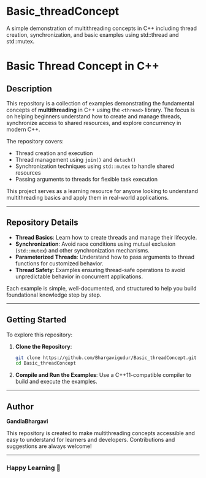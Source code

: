 # Basic_threadConcept
A simple demonstration of multithreading concepts in C++ including thread creation, synchronization, and basic examples using std::thread and std::mutex.
# Basic Thread Concept in C++
## Description
This repository is a collection of examples demonstrating the fundamental concepts of **multithreading** in C++ using the `<thread>` library. The focus is on helping beginners understand how to create and manage threads, synchronize access to shared resources, and explore concurrency in modern C++.

The repository covers:
- Thread creation and execution
- Thread management using `join()` and `detach()`
- Synchronization techniques using `std::mutex` to handle shared resources
- Passing arguments to threads for flexible task execution

This project serves as a learning resource for anyone looking to understand multithreading basics and apply them in real-world applications.

---

## Repository Details
- **Thread Basics**: Learn how to create threads and manage their lifecycle.
- **Synchronization**: Avoid race conditions using mutual exclusion (`std::mutex`) and other synchronization mechanisms.
- **Parameterized Threads**: Understand how to pass arguments to thread functions for customized behavior.
- **Thread Safety**: Examples ensuring thread-safe operations to avoid unpredictable behavior in concurrent applications.

Each example is simple, well-documented, and structured to help you build foundational knowledge step by step.

---

## Getting Started
To explore this repository:
1. **Clone the Repository**:
   ```bash
   git clone https://github.com/Bhargavigudur/Basic_threadConcept.git
   cd Basic_threadConcept
   ```
2. **Compile and Run the Examples**:
   Use a C++11-compatible compiler to build and execute the examples.

---

## Author
**GandlaBhargavi**

This repository is created to make multithreading concepts accessible and easy to understand for learners and developers. 
Contributions and suggestions are always welcome!

---

### Happy Learning 🚀

